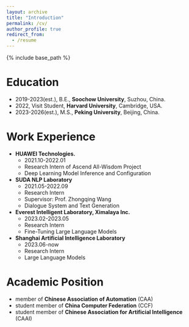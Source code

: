 ```yaml
---
layout: archive
title: "Introduction"
permalink: /cv/
author_profile: true
redirect_from:
  - /resume
---
```


{% include base_path %}

Education
======
* 2019-2023(est.), B.E., **Soochow University**, Suzhou, China.
* 2022, Visit Student, **Harvard University**, Cambridge, USA.
* 2023-2026(est.), M.S., **Peking University**, Beijing, China.

Work Experience
======
* **HUAWEI Technologies.**
  * 2021.10-2022.01
  * Research Intern of Ascend All-Wisdom Project
  * Deep Learning Model Inference and Configuration
* **SUDA NLP Laboratory**
  * 2021.05-2022.09
  * Research Intern
  * Supervisor: Prof. Zhongqing Wang
  * Dialogue System and Text Generation
* **Everest Intelligent Laboratory, Ximalaya Inc.**
  * 2023.02-2023.05
  * Research Intern
  * Fine-Tuning Large Language Models
* **Shanghai Artificial Intelligence Laboratory**
  * 2023.06-now
  * Research Intern
  * Large Language Models

Academic Position
======
* member of **Chinese Association of Automation** (CAA)
* student member of **China Computer Federation** (CCF)
* student member of **Chinese Association for Artificial Intelligence** (CAAI)
